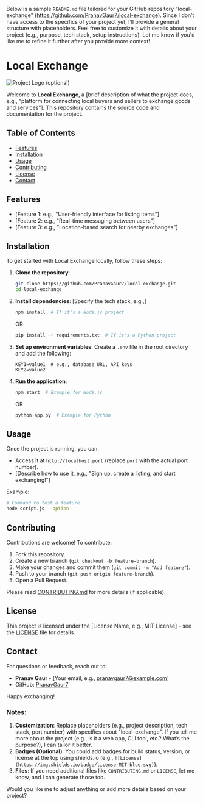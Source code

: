 Below is a sample `README.md` file tailored for your GitHub repository "local-exchange" (https://github.com/PranavGaur7/local-exchange). Since I don’t have access to the specifics of your project yet, I’ll provide a general structure with placeholders. Feel free to customize it with details about your project (e.g., purpose, tech stack, setup instructions). Let me know if you'd like me to refine it further after you provide more context!

# Local Exchange

![Project Logo (optional)](link-to-logo-if-you-have-one)

Welcome to **Local Exchange**, a [brief description of what the project does, e.g., "platform for connecting local buyers and sellers to exchange goods and services"]. This repository contains the source code and documentation for the project.

## Table of Contents
- [Features](#features)
- [Installation](#installation)
- [Usage](#usage)
- [Contributing](#contributing)
- [License](#license)
- [Contact](#contact)

## Features
- [Feature 1: e.g., "User-friendly interface for listing items"]
- [Feature 2: e.g., "Real-time messaging between users"]
- [Feature 3: e.g., "Location-based search for nearby exchanges"]

## Installation

To get started with Local Exchange locally, follow these steps:

1. **Clone the repository**:
   ```bash
   git clone https://github.com/PranavGaur7/local-exchange.git
   cd local-exchange
   ```

2. **Install dependencies**:
   [Specify the tech stack, e.g.,]
   ```bash
   npm install  # If it's a Node.js project
   ```
   OR
   ```bash
   pip install -r requirements.txt  # If it's a Python project
   ```

3. **Set up environment variables**:
   Create a `.env` file in the root directory and add the following:
   ```
   KEY1=value1  # e.g., database URL, API keys
   KEY2=value2
   ```

4. **Run the application**:
   ```bash
   npm start  # Example for Node.js
   ```
   OR
   ```bash
   python app.py  # Example for Python
   ```

## Usage

Once the project is running, you can:
- Access it at `http://localhost:port` (replace `port` with the actual port number).
- [Describe how to use it, e.g., "Sign up, create a listing, and start exchanging!"]

Example:
```bash
# Command to test a feature
node script.js --option
```

## Contributing

Contributions are welcome! To contribute:
1. Fork this repository.
2. Create a new branch (`git checkout -b feature-branch`).
3. Make your changes and commit them (`git commit -m "Add feature"`).
4. Push to your branch (`git push origin feature-branch`).
5. Open a Pull Request.

Please read [CONTRIBUTING.md](CONTRIBUTING.md) for more details (if applicable).

## License

This project is licensed under the [License Name, e.g., MIT License] - see the [LICENSE](LICENSE) file for details.

## Contact

For questions or feedback, reach out to:
- **Pranav Gaur** - [Your email, e.g., pranavgaur7@example.com]
- GitHub: [PranavGaur7](https://github.com/PranavGaur7)

Happy exchanging!

### Notes:
1. **Customization**: Replace placeholders (e.g., project description, tech stack, port number) with specifics about "local-exchange". If you tell me more about the project (e.g., is it a web app, CLI tool, etc.? What’s the purpose?), I can tailor it better.
2. **Badges (Optional)**: You could add badges for build status, version, or license at the top using shields.io (e.g., `![License](https://img.shields.io/badge/license-MIT-blue.svg)`).
3. **Files**: If you need additional files like `CONTRIBUTING.md` or `LICENSE`, let me know, and I can generate those too.

Would you like me to adjust anything or add more details based on your project?
